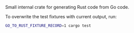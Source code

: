 Small internal crate for generating Rust code from Go code.

To overwrite the test fixtures with current output, run:

```sh
GO_TO_RUST_FIXTURE_RECORD=1 cargo test
```
